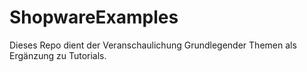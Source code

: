 ShopwareExamples
================

Dieses Repo dient der Veranschaulichung Grundlegender Themen als Ergänzung zu Tutorials.